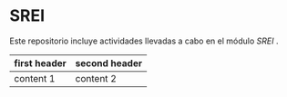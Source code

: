 # SREI
Este repositorio incluye actividades llevadas a cabo en el módulo *SREI* .

first header | second header
---------- | ----------
content 1 | content 2
